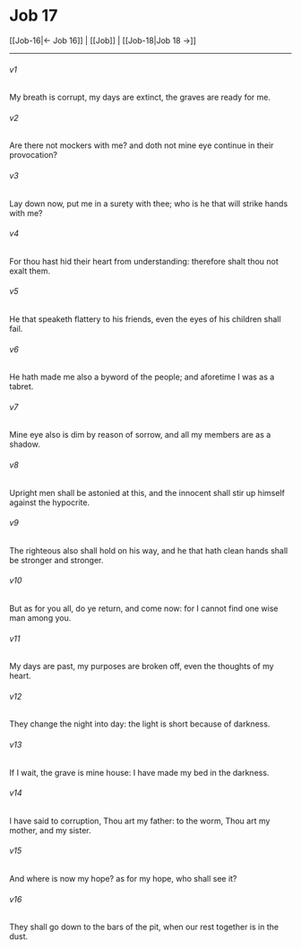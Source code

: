 # Job 17

[[Job-16|← Job 16]] | [[Job]] | [[Job-18|Job 18 →]]
***

###### v1
My breath is corrupt, my days are extinct, the graves are ready for me.
###### v2
Are there not mockers with me? and doth not mine eye continue in their provocation?
###### v3
Lay down now, put me in a surety with thee; who is he that will strike hands with me?
###### v4
For thou hast hid their heart from understanding: therefore shalt thou not exalt them.
###### v5
He that speaketh flattery to his friends, even the eyes of his children shall fail.
###### v6
He hath made me also a byword of the people; and aforetime I was as a tabret.
###### v7
Mine eye also is dim by reason of sorrow, and all my members are as a shadow.
###### v8
Upright men shall be astonied at this, and the innocent shall stir up himself against the hypocrite.
###### v9
The righteous also shall hold on his way, and he that hath clean hands shall be stronger and stronger.
###### v10
But as for you all, do ye return, and come now: for I cannot find one wise man among you.
###### v11
My days are past, my purposes are broken off, even the thoughts of my heart.
###### v12
They change the night into day: the light is short because of darkness.
###### v13
If I wait, the grave is mine house: I have made my bed in the darkness.
###### v14
I have said to corruption, Thou art my father: to the worm, Thou art my mother, and my sister.
###### v15
And where is now my hope? as for my hope, who shall see it?
###### v16
They shall go down to the bars of the pit, when our rest together is in the dust. 
